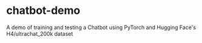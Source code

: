 # chatbot-demo
A demo of training and testing a Chatbot using PyTorch and Hugging Face's H4/ultrachat_200k dataset
